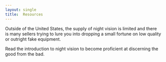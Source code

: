 ```yaml
---
layout: single
title:  Resources
---
```


Outside of the United States, the supply of night vision
is limited and there is many sellers trying to lure you into
dropping a small fortune on low quality or outright fake equipment.

Read the introduction to night vision to become proficient at
discerning the good from the bad.
